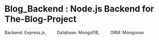 # Blog_Backend : Node.js Backend for The-Blog-Project
<p>
Backend: Express.js,     Database: MongoDB,     ORM: Mongoose
</p>

